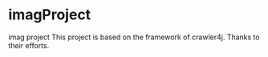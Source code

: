 # imagProject
imag project
This project is based on the framework of crawler4j.
Thanks to their efforts.
